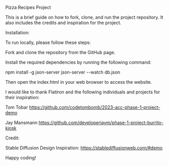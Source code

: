 Pizza Recipes Project

This is a brief guide on how to fork, clone, and run the project repository. It also includes the credits and inspiration for the project.

Installation:

To run locally, please follow these steps:

Fork and clone the repository from the GitHub page.

Install the required dependencies by running the following command:

npm install -g json-server
json-server --watch db.json

Then open the index.html in your web browser to access the website.

I would like to thank Flatiron and the following individuals and projects for their inspiration:

Tom Tobar
https://github.com/codetombomb/2023-acc-phase-1-project-demo

Jay Mansmann
https://github.com/developerjaym/phase-1-project-burrito-kiosk


Credit:

Stable Diffusion Design Inspiration: https://stablediffusionweb.com/#demo

Happy coding!
